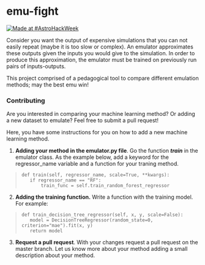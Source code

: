 # emu-fight

[![Made at #AstroHackWeek](https://img.shields.io/badge/Made%20at-%23AstroHackWeek-8063d5.svg?style=flat)](http://astrohackweek.org/)

Consider you want the output of expensive simulations that you can not easily repeat (maybe it is too slow or complex). An emulator approximates these outputs given the inputs you would give to the simulation. 
In order to produce this approximation, the emulator must be trained on previously run pairs of inputs-outputs.

This project comprised of a pedagogical tool to compare different emulation methods; may the best emu win!

### Contributing
Are you interested in comparing your machine learning method? Or adding a new dataset to emulate? Feel free to submit a pull request! 

Here, you have some instructions for you on how to add a new machine learning method.

1) **Adding your method in the emulator.py file**. Go the function ***train*** in the emulator class. As the example below, add a keyword for the regressor_name variable and a function for your traning method.
>     def train(self, regressor_name, scale=True, **kwargs):
>        if regressor_name == "RF":
>            train_func = self.train_random_forest_regressor

2) **Adding the training function.** Write a function with the training model. For example:
>     def train_decision_tree_regressor(self, x, y, scale=False):
>        model = DecisionTreeRegressor(random_state=0, criterion="mae").fit(x, y)
>        return model

3) **Request a pull request**. With your changes request a pull request on the master branch. Let us know more about your method adding a small description about your method.


